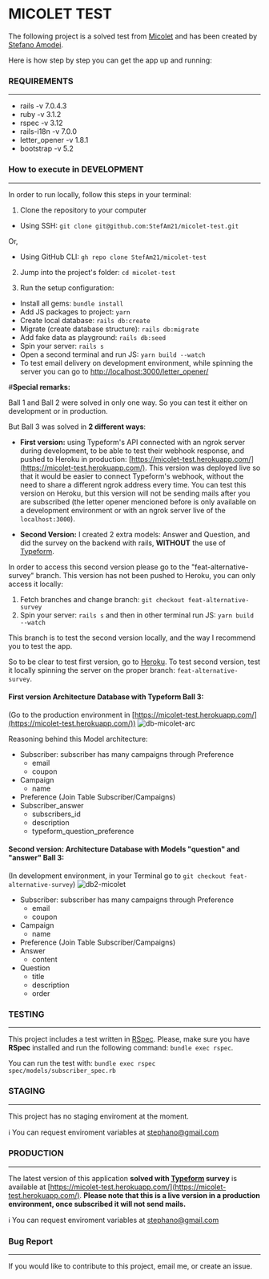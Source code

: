 # MICOLET TEST
The following project is a solved test from [Micolet](https://github.com/ecommerce-ventures/Micolet-Coding-challenge/blob/main/micolet-challenge-en.md) and has been created by [Stefano Amodei](https://www.linkedin.com/in/stefano-amodei/).

Here is how step by step you can get the app up and running:

### REQUIREMENTS
---

- rails -v 7.0.4.3
- ruby -v 3.1.2
- rspec -v 3.12
- rails-i18n -v 7.0.0
- letter_opener -v 1.8.1
- bootstrap -v 5.2


### How to execute in DEVELOPMENT
---
In order to run locally, follow this steps in your terminal:

1. Clone the repository to your computer
  - Using SSH: `git clone git@github.com:StefAm21/micolet-test.git`
  
  Or,
  
  - Using GitHub CLI: `gh repo clone StefAm21/micolet-test`

2. Jump into the project's folder: `cd micolet-test`

3. Run the setup configuration:
  - Install all gems: `bundle install`
  - Add JS packages to project: `yarn`
  - Create local database: `rails db:create`
  - Migrate (create database structure): `rails db:migrate`
  - Add fake data as playground: `rails db:seed`
  - Spin your server: `rails s`
  - Open a second terminal and run JS: `yarn build --watch`
  - To test email delivery on development environment, while spinning the server you can go to [http://localhost:3000/letter_opener/](http://localhost:3000/letter_opener/)

#**Special remarks:**

 Ball 1 and Ball 2 were solved in only one way. So you can test it either on development or in production.

But Ball 3 was solved in **2 different ways**:
- **First version:** using Typeform's API connected with an ngrok server during development, to be able to test their webhook response, and pushed to Heroku in production: [https://micolet-test.herokuapp.com/](https://micolet-test.herokuapp.com/). This version was deployed live so that it would be easier to connect Typeform's webhook, without the need to share a different ngrok address every time.
You can test this version on Heroku, but this version will not be sending mails after you are subscribed (the letter opener mencioned before is only available on a development environment or with an ngrok server live of the `localhost:3000`).

- **Second Version:** I created 2 extra models: Answer and Question, and did the survey on the backend with rails, **WITHOUT** the use of [Typeform](https://www.typeform.com/).

In order to access this second version please go to the "feat-alternative-survey" branch. This version has not been pushed to Heroku, you can only access it locally:

  1. Fetch branches and change branch: `git checkout feat-alternative-survey`
  2. Spin your server: `rails s` and then in other terminal run JS: `yarn build --watch`
  
 This branch is to test the second version locally, and the way I recommend you to test the app.
 
So to be clear to test first version, go to [Heroku](https://micolet-test.herokuapp.com/).
To test second version, test it locally spinning the server on the proper branch: `feat-alternative-survey`. 

#### First version Architecture Database with Typeform Ball 3:
(Go to the production environment in [https://micolet-test.herokuapp.com/](https://micolet-test.herokuapp.com/))
![db-micolet-arc](https://github.com/StefAm21/micolet-test/assets/80965786/1d093150-6357-40d5-81d5-4562df9a201f)

Reasoning behind this Model architecture:
- Subscriber: subscriber has many campaigns through Preference
  - email
  - coupon
- Campaign
  - name
- Preference (Join Table Subscriber/Campaigns)
- Subscriber_answer
  - subscribers_id
  - description
  - typeform_question_preference

#### Second version: Architecture Database with Models "question" and "answer" Ball 3:
(In development environment, in your Terminal  go to `git checkout feat-alternative-survey`)
![db2-micolet](https://github.com/StefAm21/micolet-test/assets/80965786/b16064ea-455a-4669-a2bc-30b31f51b823)

- Subscriber: subscriber has many campaigns through Preference
  - email
  - coupon
- Campaign
  - name
- Preference (Join Table Subscriber/Campaigns)
- Answer
  - content
- Question
  - title
  - description
  - order

### TESTING
---
This project includes a test written in [RSpec](https://github.com/rspec/rspec-rails). Please, make sure you have **RSpec** installed and run the following command: `bundle exec rspec`.

You can run the test with: `bundle exec rspec spec/models/subscriber_spec.rb`

### STAGING
---
This project has no staging enviroment at the moment.

ℹ️ You can request enviroment variables at stephano@gmail.com

### PRODUCTION
---
The latest version of this application **solved with [Typeform](https://www.typeform.com/) survey** is available at [https://micolet-test.herokuapp.com/](https://micolet-test.herokuapp.com/). **Please note that this is a live version in a production environment, once subscribed it will not send mails.**

ℹ️ You can request enviroment variables at stephano@gmail.com


### Bug Report
---
If you would like to contribute to this project, email me, or create an issue.
